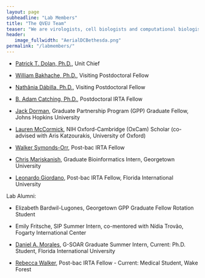 ```yaml
---
layout: page
subheadline: "Lab Members"
title: "The QVEU Team"
teaser: "We are virologists, cell biologists and computational biologists interested in the evolution and emergence of RNA viruses."
header:
   image_fullwidth: "AerialDCBethesda.png"
permalink: "/labmembers/"
---
```

* [Patrick T. Dolan, Ph.D.](https://qveu.github.io/QVEU/labmembers/ptd/), Unit Chief

* [William Bakhache, Ph.D.](https://qveu.github.io/QVEU/labmembers/wb/), Visiting Postdoctoral Fellow

* [Nathânia Dábilla, Ph.D.](https://qveu.github.io/QVEU/labmembers/nd/), Visiting Postdoctoral Fellow

* [B. Adam Catching, Ph.D.](https://qveu.github.io/QVEU/labmembers/bac/), Postdoctoral IRTA Fellow

* [Jack Dorman](https://qveu.github.io/QVEU/labmembers/jtd/), Graduate Partnership Program (GPP) Graduate Fellow, Johns Hopkins University

* [Lauren McCormick](https://qveu.github.io/QVEU/labmembers/lm/), NIH Oxford-Cambridge (OxCam) Scholar (co-advised with Aris Katzourakis, University of Oxford)

* [Walker Symonds-Orr](https://qveu.github.io/QVEU/labmembers/weo/), Post-bac IRTA Fellow

* [Chris Mariskanish](https://qveu.github.io/QVEU/labmembers/cm/), Graduate Bioinformatics Intern, Georgetown University

* [Leonardo Giordano](https://qveu.github.io/QVEU/labmembers/lg/), Post-bac IRTA Fellow, Florida International University

Lab Alumni: 

* Elizabeth Bardwil-Lugones, Georgetown GPP Graduate Fellow Rotation Student

* Emily Fritsche, SIP Summer Intern, co-mentored with Nídia Trovão, Fogarty International Center

* [Daniel A. Morales](https://qveu.github.io/QVEU/labmembers/dm/), G-SOAR Graduate Summer Intern, Current: Ph.D. Student, Florida International University

* [Rebecca Walker](https://qveu.github.io/QVEU/labmembers/rw/), Post-bac IRTA Fellow - Current: Medical Student, Wake Forest
